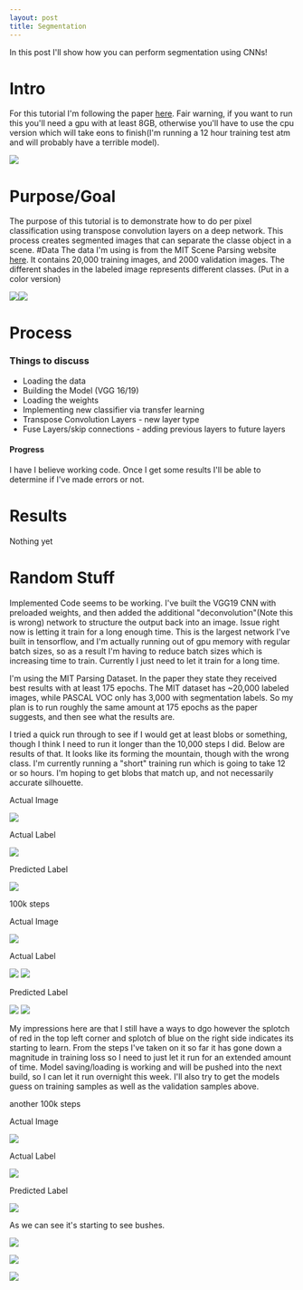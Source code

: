 ```yaml
---
layout: post
title: Segmentation
---
```


In this post I'll show how you can perform segmentation using CNNs!

# Intro
For this tutorial I'm following the paper [here](https://people.eecs.berkeley.edu/~jonlong/long_shelhamer_fcn.pdf). Fair warning, if you want to run this you'll need a gpu with at least 8GB, otherwise you'll have to use the cpu version which will take eons to finish(I'm running a 12 hour training test atm and will probably have a terrible model).

![](http://i.imgur.com/ysw2ZZx.png?1)

# Purpose/Goal
The purpose of this tutorial is to demonstrate how to do per pixel classification using transpose convolution layers on a deep network. This process creates segmented images that can separate the classe object in a scene.
#Data
The data I'm using is from the MIT Scene Parsing website [here](http://sceneparsing.csail.mit.edu/). It contains 20,000 training images, and 2000 validation images. The different shades in the labeled image represents different classes. (Put in a color version)

![](http://i.imgur.com/mSJDVCS.jpg)![](http://i.imgur.com/qZh484g.png)

# Process

### Things to discuss
- Loading the data
- Building the Model (VGG 16/19)
- Loading the weights
- Implementing new classifier via transfer learning
- Transpose Convolution Layers - new layer type
- Fuse Layers/skip connections - adding previous layers to future layers

#### Progress
I have I believe working code. Once I get some results I'll be able to determine if I've made errors or not.

# Results
Nothing yet

# Random Stuff
Implemented Code seems to be working. I've built the VGG19 CNN with preloaded weights, and then added the additional "deconvolution"(Note this is wrong) network to structure the output back into an image. Issue right now is letting it train for a long enough time. This is the largest network I've built in tensorflow, and I'm actually running out of gpu memory with regular batch sizes, so as a result I'm having to reduce batch sizes which is increasing time to train. Currently I just need to let it train for a long time. 

I'm using the MIT Parsing Dataset. In the paper they state they received best results with at least 175 epochs. The MIT dataset has ~20,000 labeled images, while PASCAL VOC only has 3,000 with segmentation labels. So my plan is to run roughly the same amount at 175 epochs as the paper suggests, and then see what the results are.

I tried a quick run through to see if I would get at least blobs or something, though I think I need to run it longer than the 10,000 steps I did. Below are results of that. It looks like its forming the mountain, though with the wrong class. I'm currently running a "short" training run which is going to take 12 or so hours. I'm hoping to get blobs that match up, and not necessarily accurate silhouette. 

Actual Image

![](http://i.imgur.com/4SNhXib.png)

Actual Label

![](http://i.imgur.com/gdXqSpD.png)

Predicted Label

![](http://i.imgur.com/OYQFusp.png)

100k steps

Actual Image

![](http://imgur.com/Xs6wPpb.png)

Actual Label

![](http://imgur.com/2twn4A8.png) ![](http://imgur.com/WGWmOon.png)

Predicted Label

![](http://i.imgur.com/6aKWtEJ.png) ![](http://imgur.com/BtJHdlP.png)

My impressions here are that I still have a ways to dgo however the splotch of red in the top left corner and splotch of blue on the right side indicates its starting to learn. From the steps I've taken on it so far it has gone down a magnitude in training loss so I need to just let it run for an extended amount of time. Model saving/loading is working and will be pushed into the next build, so I can let it run overnight this week. I'll also try to get the models guess on training samples as well as the validation samples above.

another 100k steps

Actual Image

![](http://imgur.com/Cf9OvDD.png)

Actual Label

![](http://imgur.com/2psC6Dv.png)

Predicted Label

![](http://imgur.com/ZVykfPn.png)

As we can see it's starting to see bushes.

![](http://imgur.com/vFVNBXv.png.png)

![](http://imgur.com/Rgkqubs.png)

![](http://imgur.com/svHMXUF.png)

